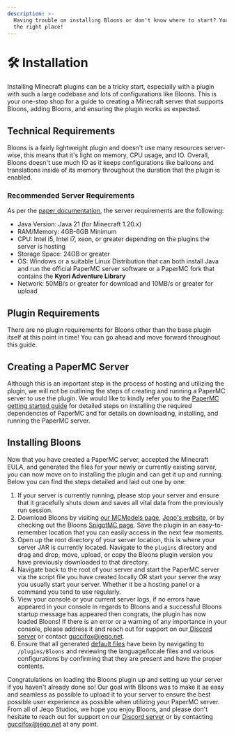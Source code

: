 ```yaml
---
description: >-
  Having trouble on installing Bloons or don't know where to start? You're at
  the right place!
---
```


# 🛠️ Installation

Installing Minecraft plugins can be a tricky start, especially with a plugin with such a large codebase and lots of configurations like Bloons. This is your one-stop shop for a guide to creating a Minecraft server that supports Bloons, adding Bloons, and ensuring the plugin works as expected.

## Technical Requirements

Bloons is a fairly lightweight plugin and doesn't use many resources server-wise, this means that it's light on memory,  CPU usage, and IO. Overall, Bloons doesn't use much IO as it keeps configurations like balloons and translations inside of its memory throughout the duration that the plugin is enabled.

### Recommended Server Requirements

As per the [paper documentation](https://docs.papermc.io/paper/getting-started), the server requirements are the following:

* Java Version: Java 21 (for Minecraft 1.20.x)
* RAM/Memory: 4GB-6GB Minimum
* CPU: Intel i5, Intel i7, xeon, or greater depending on the plugins the server is hosting
* Storage Space: 24GB or greater
* OS: Windows or a suitable Linux Distribution that can both install Java and run the official PaperMC server software or a PaperMC fork that contains the **Kyori Adventure Library**
* Network: 50MB/s or greater for download and 10MB/s or greater for upload

## Plugin Requirements

There are no plugin requirements for Bloons other than the base plugin itself at this point in time! You can go ahead and move forward throughout this guide.

## Creating a PaperMC Server

Although this is an important step in the process of hosting and utilizing the plugin, we will not be outlining the steps of creating and running a PaperMC server to use the plugin. We would like to kindly refer you to the [PaperMC getting started guide](https://docs.papermc.io/paper/getting-started) for detailed steps on installing the required dependencies of PaperMC and for details on downloading, installing, and running the PaperMC server.

## Installing Bloons

Now that you have created a PaperMC server, accepted the Minecraft EULA, and generated the files for your newly or currently existing server, you can now move on to installing the plugin and can get it up and running. Below you can find the steps detailed and laid out one by one:

1. If your server is currently running, please stop your server and ensure that it gracefully shuts down and saves all vital data from the previously run session.
2. Download Bloons by visiting [our MCModels page](https://mcmodels.net/products/12027/bloons), [Jeqo's website](https://jeqo.net/bloons/), or by checking out the Bloons [SpigotMC page](https://www.spigotmc.org/resources/bloons-cosmetic-balloons.106243/). Save the plugin in an easy-to-remember location that you can easily access in the next few moments.
3. Open up the root directory of your server location, this is where your server JAR is currently located. Navigate to the `plugins` directory and drag and drop, move, upload, or copy the Bloons plugin version you have previously downloaded to that directory.
4. Navigate back to the root of your server and start the PaperMC server via the script file you have created locally OR start your server the way you usually start your server. Whether it be a hosting panel or a command you tend to use regularly.&#x20;
5. View your console or your current server logs, if no errors have appeared in your console in regards to Bloons and a successful Bloons startup message has appeared then congrats, the plugin has now loaded Bloons! If there is an error or a warning of any importance in your console, please address it and reach out for support on our[ Discord server](https://jeqo.net/discord) or contact [guccifox@jeqo.net](mailto:guccifox@jeqo.net).
6. Ensure that all generated [default files](default-files/) have been by navigating to `/plugins/Bloons` and reviewing the language/locale files and various configurations by confirming that they are present and have the proper contents.

Congratulations on loading the Bloons plugin up and setting up your server if you haven't already done so! Our goal with Bloons was to make it as easy and seamless as possible to upload it to your server to ensure the best possible user experience as possible when utilizing your PaperMC server. From all of Jeqo Studios, we hope you enjoy Bloons, and please don't hesitate to reach out for support on our [Discord server](https://jeqo.net/discord) or by contacting [guccifox@jeqo.net](mailto:guccifox@jeqo.net) at any point.

